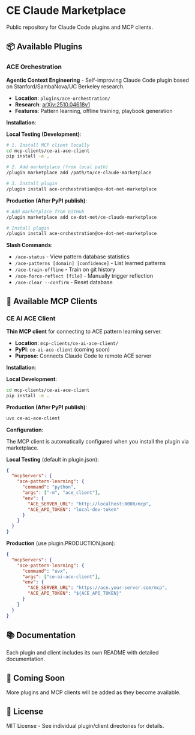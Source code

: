 # CE Claude Marketplace

Public repository for Claude Code plugins and MCP clients.

## 📦 Available Plugins

### ACE Orchestration
**Agentic Context Engineering** - Self-improving Claude Code plugin based on Stanford/SambaNova/UC Berkeley research.

- **Location**: `plugins/ace-orchestration/`
- **Research**: [arXiv:2510.04618v1](https://arxiv.org/abs/2510.04618)
- **Features**: Pattern learning, offline training, playbook generation

**Installation**:

**Local Testing (Development)**:
```bash
# 1. Install MCP client locally
cd mcp-clients/ce-ai-ace-client
pip install -e .

# 2. Add marketplace (from local path)
/plugin marketplace add /path/to/ce-claude-marketplace

# 3. Install plugin
/plugin install ace-orchestration@ce-dot-net-marketplace
```

**Production (After PyPI publish)**:
```bash
# Add marketplace from GitHub
/plugin marketplace add ce-dot-net/ce-claude-marketplace

# Install plugin
/plugin install ace-orchestration@ce-dot-net-marketplace
```

**Slash Commands**:
- `/ace-status` - View pattern database statistics
- `/ace-patterns [domain] [confidence]` - List learned patterns
- `/ace-train-offline` - Train on git history
- `/ace-force-reflect [file]` - Manually trigger reflection
- `/ace-clear --confirm` - Reset database

## 🔌 Available MCP Clients

### CE AI ACE Client
**Thin MCP client** for connecting to ACE pattern learning server.

- **Location**: `mcp-clients/ce-ai-ace-client/`
- **PyPI**: `ce-ai-ace-client` (coming soon)
- **Purpose**: Connects Claude Code to remote ACE server

**Installation**:

**Local Development**:
```bash
cd mcp-clients/ce-ai-ace-client
pip install -e .
```

**Production (After PyPI publish)**:
```bash
uvx ce-ai-ace-client
```

**Configuration**:

The MCP client is automatically configured when you install the plugin via marketplace.

**Local Testing** (default in plugin.json):
```json
{
  "mcpServers": {
    "ace-pattern-learning": {
      "command": "python",
      "args": ["-m", "ace_client"],
      "env": {
        "ACE_SERVER_URL": "http://localhost:8000/mcp",
        "ACE_API_TOKEN": "local-dev-token"
      }
    }
  }
}
```

**Production** (use plugin.PRODUCTION.json):
```json
{
  "mcpServers": {
    "ace-pattern-learning": {
      "command": "uvx",
      "args": ["ce-ai-ace-client"],
      "env": {
        "ACE_SERVER_URL": "https://ace.your-server.com/mcp",
        "ACE_API_TOKEN": "${ACE_API_TOKEN}"
      }
    }
  }
}
```

## 📚 Documentation

Each plugin and client includes its own README with detailed documentation.

## 🚀 Coming Soon

More plugins and MCP clients will be added as they become available.

## 📄 License

MIT License - See individual plugin/client directories for details.
